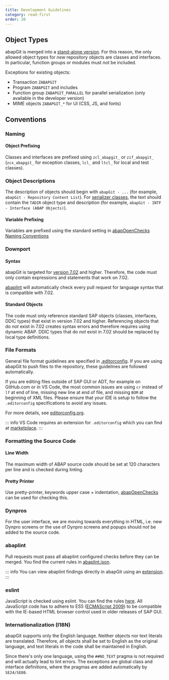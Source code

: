 ```yaml
---
title: Development Guidelines
category: read-first
order: 20
---
```


## Object Types

abapGit is merged into a [stand-alone version](/user-guide/getting-started/install.md). For this reason, the only allowed object types for *new* repository objects are classes and interfaces. In particular, function groups or modules must *not* be included.

Exceptions for existing objects:
- Transaction `ZABAPGIT`
- Program `ZABAPGIT` and includes
- Function group `ZABAPGIT_PARALLEL` for parallel serialization (only available in the developer version)
- MIME objects `ZABAPGIT_*` for UI (CSS, JS, and fonts)

## Conventions

### Naming

#### Object Prefixing

Classes and interfaces are prefixed using `zcl_abapgit_` or `zif_abapgit_` (`zcx_abapgit_` for exception classes, `lcl_` and `ltcl_` for local and test classes).

### Object Descriptions

The description of objects should begin with `abapGit - ...` (for example, `abapGit - Repository Content List`). For [serializer classes](/development-guide/serializers/overview.html), the text should contain the `TADIR` object type and description (for example, `abapGit - INTF - Interface (ABAP Objects)`).

#### Variable Prefixing

Variables are prefixed using the standard setting in [abapOpenChecks Naming Conventions](https://docs.abapopenchecks.org/checks/69/)

### Downport

#### Syntax

abapGit is targeted for [version 7.02](https://help.sap.com/doc/abapdocu_latest_index_htm/latest/en-US/index.htm?file=abennews-71.htm) and higher. Therefore, the code must only contain expressions and statements that work on 7.02.

[abaplint](https://abaplint.org) will automatically check every pull request for language syntax that is compatible with 7.02.

#### Standard Objects

The code must only reference standard SAP objects (classes, interfaces, DDIC types) that exist in version 7.02 and higher. Referencing objects that do *not* exist in 7.02 creates syntax errors and therefore requires using dynamic ABAP. DDIC types that do *not* exist in 7.02 should be replaced by local type definitions.

### File Formats

General file format guidelines are specified in [.editorconfig](https://github.com/abapGit/abapGit/blob/main/.editorconfig). If you are using abapGit to push files to the repository, these guidelines are followed automatically.

If you are editing files outside of SAP GUI or ADT, for example on GitHub.com or in VS Code, the most common issues are using `cr` instead of `lf` at end of line, missing new line at end of file, and missing `BOM` at beginning of XML files. Please ensure that your IDE is setup to follow the `.editorconfig` specifications to avoid any issues. 

For more details, see [editorconfig.org](https://editorconfig.org). 

::: info
VS Code requires an extension for `.editorconfig` which you can find at [marketplace](https://marketplace.visualstudio.com/items?itemName=EditorConfig.EditorConfig).
:::

### Formatting the Source Code

#### Line Width

The maximum width of ABAP source code should be set at 120 characters per line and is checked during linting.

#### Pretty Printer

Use pretty-printer, keywords upper case + indentation, [abapOpenChecks](https://docs.abapopenchecks.org/checks/06/) can be used for checking this.

### Dynpros

For the user interface, we are moving towards everything in HTML, i.e. new Dynpro screens or the use of Dynpro screens and popups should *not* be added to the source code.

### abaplint

Pull requests must pass all abaplint configured checks before they can be merged. You find the current rules in [abaplint.json](https://github.com/abapGit/abapGit/blob/main/abaplint.json).

::: info
You can view abaplint findings directly in abapGit using an [extension](https://github.com/Marc-Bernard-Tools/ABAP-Lint-Ext-for-abapGit).
:::

### eslint

JavaScript is checked using eslint. You can find the rules [here](https://github.com/abapGit/abapGit/blob/main/.eslintrc.yaml). All JavaScript code has to adhere to ES5 ([ECMAScript 2009](https://en.wikipedia.org/wiki/ECMAScript_version_history)) to be compatible with the IE-based HTML browser control used in older releases of SAP GUI.

### Internationalization (I18N)

abapGit supports only the English language. Neither objects nor text literals are translated. Therefore, all objects shall be set to English as the original language, and text literals in the code shall be maintained in English. 

Since there's only one language, using the `##NO_TEXT` pragma is not required and will actually lead to lint errors. The exceptions are global class and interface definitions, where the pragmas are added automatically by `SE24/SE80`. 
